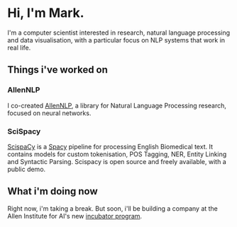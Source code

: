 # Hi, I'm Mark.

I'm a computer scientist interested in research, natural language processing and data visualisation, with a particular focus on NLP systems that work in real life. 

## Things i've worked on

### AllenNLP
I co-created [AllenNLP](https://allennlp.org/), a library for Natural Language Processing research, focused on neural networks. 


### SciSpacy
[ScispaCy](https://allenai.github.io/scispacy/) is a [Spacy](https://spacy.io/) pipeline for processing English Biomedical text. It contains models for custom tokenisation, POS Tagging, NER, Entity Linking and Syntactic Parsing. Scispacy is open source and freely available, with a public demo.


## What i'm doing now

Right now, i'm taking a break. But soon, i'll be building a company at the Allen Institute for AI's new [incubator program](https://incubator.allenai.org/). 

